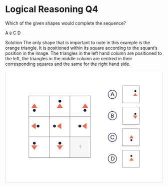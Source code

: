 # Logical Reasoning Q4

Which of the given shapes would complete the sequence?

 A
 `B`
 C
 D

Solution
The only shape that is important to note in this example is the orange triangle. It is positioned within its square according to the square’s position in the image. The triangles in the left hand column are positioned to the left, the triangles in the middle column are centred in their corresponding squares and the same for the right hand side.

![lo_4](../images/lo_4.jpg)
